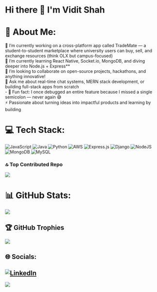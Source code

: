 # Hi there 👋 I'm Vidit Shah
# 💫 About Me:
🔭 I’m currently working on a cross-platform app called TradeMate — a student-to-student marketplace where university users can buy, sell, and exchange resources (think OLX but campus-focused)<br> 🌱 I’m currently learning React Native, Socket.io, MongoDB, and diving deeper into Node.js + Express**<br> 👯 I’m looking to collaborate on open-source projects, hackathons, and anything innovative!<br> 🤔 Ask me about  real-time chat systems,  MERN stack development, or building full-stack apps from scratch<br>- 💬 Fun fact: I once debugged an entire feature because I missed a single semicolon — never again 😅<br> ⚡ Passionate about turning ideas into impactful products and learning by building

# 💻 Tech Stack:
![JavaScript](https://img.shields.io/badge/javascript-%23323330.svg?style=for-the-badge&logo=javascript&logoColor=%23F7DF1E) ![Java](https://img.shields.io/badge/java-%23ED8B00.svg?style=for-the-badge&logo=openjdk&logoColor=white) ![Python](https://img.shields.io/badge/python-3670A0?style=for-the-badge&logo=python&logoColor=ffdd54) ![AWS](https://img.shields.io/badge/AWS-%23FF9900.svg?style=for-the-badge&logo=amazon-aws&logoColor=white) ![Express.js](https://img.shields.io/badge/express.js-%23404d59.svg?style=for-the-badge&logo=express&logoColor=%2361DAFB) ![Django](https://img.shields.io/badge/django-%23092E20.svg?style=for-the-badge&logo=django&logoColor=white) ![NodeJS](https://img.shields.io/badge/node.js-6DA55F?style=for-the-badge&logo=node.js&logoColor=white) ![MongoDB](https://img.shields.io/badge/MongoDB-%234ea94b.svg?style=for-the-badge&logo=mongodb&logoColor=white) ![MySQL](https://img.shields.io/badge/mysql-4479A1.svg?style=for-the-badge&logo=mysql&logoColor=white)
### 🔝 Top Contributed Repo
![](https://github-contributor-stats.vercel.app/api?username=vidit16sh&limit=5&theme=dark&combine_all_yearly_contributions=true)

# 📊 GitHub Stats:
![](https://nirzak-streak-stats.vercel.app/?user=vidit16sh&theme=dark&hide_border=true)<br/>

## 🏆 GitHub Trophies
![](https://github-profile-trophy.vercel.app/?username=vidit16sh&theme=radical&no-frame=true&no-bg=false&margin-w=4)

## 🌐 Socials:
[![LinkedIn](https://img.shields.io/badge/LinkedIn-%230077B5.svg?logo=linkedin&logoColor=white)](https://linkedin.com/in/vidit-shah-16devops)  
---
[![](https://visitcount.itsvg.in/api?id=vidit16sh&icon=0&color=0)](https://visitcount.itsvg.in)
